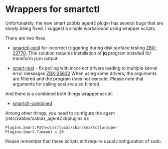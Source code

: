 # Wrappers for smartctl

Unfortunately, the new smart zabbix agent2 plugin has several bugs that are slowly being fixed.
I suggest a simple workaround using wrapper scripts.

There are two fixes:
- [smartctl-ioctl](smartctl-ioctl/) for incorrect triggering during disk surface testing [ZBX-22770](https://support.zabbix.com/projects/ZBX/issues/ZBX-22770).   This solution requires installation оf **jq** program installed for transform json output.

- [smart-test](smartctl-test/) - fix polling with incorrect drivers leading to multiple kernel error messages [ZBX-25632](https://support.zabbix.com/browse/ZBX-25632)
  When using some drivers, the arguments are filtered and the program does not execute.
  Please note that arguments for calling scsi are also filtered.


And there is a combined both things wrapper script:
- [smartctl-combined](smartctl-combined/)


Among other things, you need to configure the agent (/etc/zabbix/zabbix_agent2.d/plugins.d):
```
Plugins.Smart.Path=/usr/local/sbin/smartctlwrapper
Plugins.Smart.Timeout = 20
```


Please remember that these scripts still require usual configuration of sudo.
